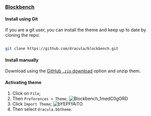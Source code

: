 ### [Blockbench](https://www.blockbench.net/)

#### Install using Git

If you are a git user, you can install the theme and keep up to date by cloning the repo:

```bash

git clone https://github.com/dracula/blockbench.git

```

#### Install manually

Download using the [GitHub `.zip` download](https://github.com/dracula/blockbench/archive/master.zip) option and unzip them.

#### Activating theme

1. Click on `File`;
2. Then `Preferences > Theme`;
   ![Blockbench_1medC0gORD](https://user-images.githubusercontent.com/20743379/233601808-c3979938-3538-43a4-9ab0-76cc5510989c.png)
3. Click `Import Theme`;
   ![bYEPFfAiTO](https://user-images.githubusercontent.com/20743379/233602508-2f478fb2-beaa-439b-afcf-c0808a9937c1.png)
4. Then select `dracula.bbtheme`.
